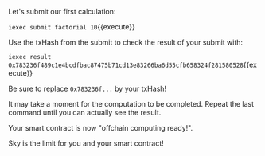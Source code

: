 

Let's submit our first calculation:

`iexec submit factorial 10`{{execute}}

Use the txHash from the submit to check the result of your submit with:

`iexec result 0x783236f489c1e4bcdfbac87475b71cd13e83266ba6d55cfb658324f281580528`{{execute}}

Be sure to replace `0x783236f...` by your txHash!  

It may take a moment for the computation to be completed. Repeat the last command until you can actually see the result.

Your smart contract is now "offchain computing ready!".

Sky is the limit for you and your smart contract!
